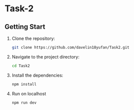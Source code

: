 # Task-2

## Getting Start

1. Clone the repository:
   ```bash
   git clone https://github.com/davelin18yufan/Task2.git
2. Navigate to the project directory:
   ```bash
   cd Task2
3. Install the dependencies:
   ```bash
   npm install
4. Run on localhost
   ```bash
   npm run dev
